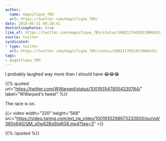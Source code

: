 ```yaml
---
author:
  name: magnifique_f8h
  url: https://twitter.com/magnifique_f8h/
date: 2018-05-31 09:20:41
dontinlinephotos: true
like_of: https://twitter.com/magnifique_f8h/status/1002117651013906433/
source: twitter
syndicated:
- type: twitter
  url: https://twitter.com/magnifique_f8h/status/1002117651013906433/
tags:
- magnifique_f8h
---
```


I probably laughed way more than I should have 😂😂😂 

{{% quoted url="https://twitter.com/WWarped/status/1001935478554230784/" label="WWarped's tweet" %}}

The race is on. 

{{< video width="320" height="568" src="https://video.twimg.com/ext_tw_video/1001935298673233920/pu/vid/360x640/QM_s0w62BgSIqKG6.mp4?tag=3" >}}

{{% /quoted %}}